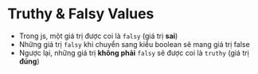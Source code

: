 # Truthy & Falsy Values
  
- Trong js, một giá trị được coi là `falsy` (giá trị **sai**)  
- Những giá trị `falsy` khi chuyển sang kiểu boolean sẽ mang giá trị false  
- Ngược lại, những giá trị **không phải** `falsy` sẽ được coi là `truthy` (giá trị **đúng**)  


